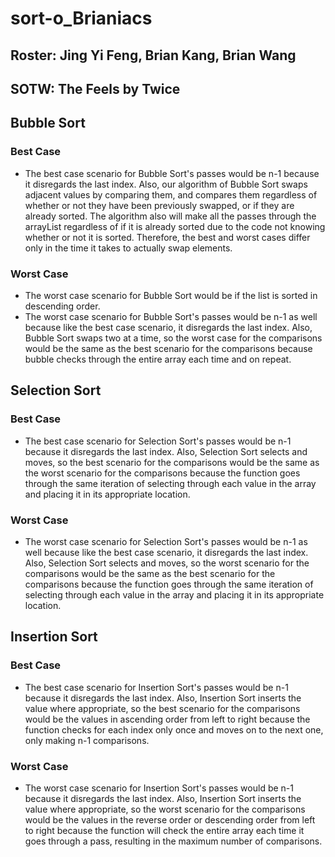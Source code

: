 # sort-o_Brianiacs
## Roster: Jing Yi Feng, Brian Kang, Brian Wang
## SOTW: The Feels by Twice

## Bubble Sort
### Best Case
* The best case scenario for Bubble Sort's passes would be n-1 because it disregards the last index. Also, our algorithm of Bubble Sort swaps adjacent values by comparing them, and compares them regardless of whether or not they have been previously swapped, or if they are already sorted. The algorithm also will make all the passes through the arrayList regardless of if it is already sorted due to the code not knowing whether or not it is sorted. Therefore, the best and worst cases differ only in the time it takes to actually swap elements.
### Worst Case
* The worst case scenario for Bubble Sort would be if the list is sorted in descending order.
* The worst case scenario for Bubble Sort's passes would be n-1 as well because like the best case scenario, it disregards the last index. Also, Bubble Sort swaps two at a time, so the worst case for the comparisons would be the same as the best scenario for the comparisons because bubble checks through the entire array each time and on repeat.    

## Selection Sort
### Best Case
* The best case scenario for Selection Sort's passes would be n-1 because it disregards the last index. Also, Selection Sort selects and moves, so the best scenario for the comparisons would be the same as the worst scenario for the comparisons because the function goes through the same iteration of selecting through each value in the array and placing it in its appropriate location.
### Worst Case
* The worst case scenario for Selection Sort's passes would be n-1 as well because like the best case scenario, it disregards the last index. Also, Selection Sort selects and moves, so the worst scenario for the comparisons would be the same as the best scenario for the comparisons because the function goes through the same iteration of selecting through each value in the array and placing it in its appropriate location. 

## Insertion Sort
### Best Case
* The best case scenario for Insertion Sort's passes would be n-1 because it disregards the last index. Also, Insertion Sort inserts the value where appropriate, so the best scenario for the comparisons would be the values in ascending order from left to right because the function checks for each index only once and moves on to the next one, only making n-1 comparisons.  
### Worst Case
* The worst case scenario for Insertion Sort's passes would be n-1 because it disregards the last index. Also, Insertion Sort inserts the value where appropriate, so the worst scenario for the comparisons would be the values in the reverse order or descending order from left to right because the function will check the entire array each time it goes through a pass, resulting in the maximum number of comparisons.  


